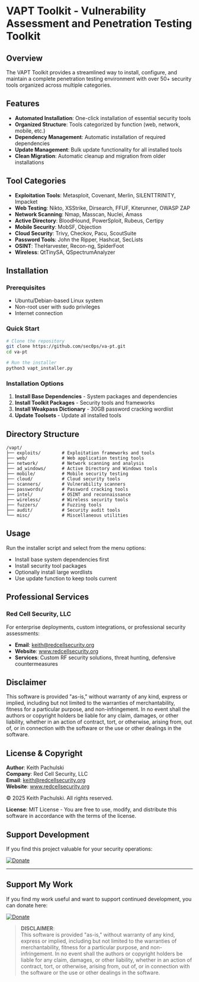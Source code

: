 # VAPT Toolkit - Vulnerability Assessment and Penetration Testing Toolkit

## Overview

The VAPT Toolkit provides a streamlined way to install, configure, and maintain a complete penetration testing environment with over 50+ security tools organized across multiple categories.

## Features

- **Automated Installation**: One-click installation of essential security tools
- **Organized Structure**: Tools categorized by function (web, network, mobile, etc.)
- **Dependency Management**: Automatic installation of required dependencies
- **Update Management**: Bulk update functionality for all installed tools
- **Clean Migration**: Automatic cleanup and migration from older installations

## Tool Categories

- **Exploitation Tools**: Metasploit, Covenant, Merlin, SILENTTRINITY, Impacket
- **Web Testing**: Nikto, XSStrike, Dirsearch, FFUF, Kiterunner, OWASP ZAP
- **Network Scanning**: Nmap, Masscan, Nuclei, Amass
- **Active Directory**: BloodHound, PowerSploit, Rubeus, Certipy
- **Mobile Security**: MobSF, Objection
- **Cloud Security**: Trivy, Checkov, Pacu, ScoutSuite
- **Password Tools**: John the Ripper, Hashcat, SecLists
- **OSINT**: TheHarvester, Recon-ng, SpiderFoot
- **Wireless**: QtTinySA, QSpectrumAnalyzer

## Installation

### Prerequisites
- Ubuntu/Debian-based Linux system
- Non-root user with sudo privileges
- Internet connection

### Quick Start
```bash
# Clone the repository
git clone https://github.com/sec0ps/va-pt.git
cd va-pt

# Run the installer
python3 vapt_installer.py
```

### Installation Options
1. **Install Base Dependencies** - System packages and dependencies
2. **Install Toolkit Packages** - Security tools and frameworks
3. **Install Weakpass Dictionary** - 30GB password cracking wordlist
4. **Update Toolsets** - Update all installed tools

## Directory Structure

```
/vapt/
├── exploits/        # Exploitation frameworks and tools
├── web/             # Web application testing tools
├── network/         # Network scanning and analysis
├── ad_windows/      # Active Directory and Windows tools
├── mobile/          # Mobile security testing
├── cloud/           # Cloud security tools
├── scanners/        # Vulnerability scanners
├── passwords/       # Password cracking tools
├── intel/           # OSINT and reconnaissance
├── wireless/        # Wireless security tools
├── fuzzers/         # Fuzzing tools
├── audit/           # Security audit tools
└── misc/            # Miscellaneous utilities
```

## Usage

Run the installer script and select from the menu options:
- Install base system dependencies first
- Install security tool packages
- Optionally install large wordlists
- Use update function to keep tools current

## Professional Services

### Red Cell Security, LLC
For enterprise deployments, custom integrations, or professional security assessments:

- **Email**: keith@redcellsecurity.org
- **Website**: www.redcellsecurity.org
- **Services**: Custom RF security solutions, threat hunting, defensive countermeasures

## Disclaimer

This software is provided "as-is," without warranty of any kind, express or implied, including but not limited to the warranties of merchantability, fitness for a particular purpose, and non-infringement. In no event shall the authors or copyright holders be liable for any claim, damages, or other liability, whether in an action of contract, tort, or otherwise, arising from, out of, or in connection with the software or the use or other dealings in the software.

## License & Copyright

**Author**: Keith Pachulski  
**Company**: Red Cell Security, LLC  
**Email**: keith@redcellsecurity.org  
**Website**: www.redcellsecurity.org  

© 2025 Keith Pachulski. All rights reserved.

**License**: MIT License - You are free to use, modify, and distribute this software in accordance with the terms of the license.

## Support Development

If you find this project valuable for your security operations:

[![Donate](https://img.shields.io/badge/Donate-PayPal-blue.svg)](https://paypal.me/sec0ps)

---

## Support My Work

If you find my work useful and want to support continued development, you can donate here:

[![Donate](https://img.shields.io/badge/Donate-PayPal-blue.svg)](https://paypal.me/sec0ps)

> **DISCLAIMER**:  
> This software is provided "as-is," without warranty of any kind, express or implied, including but not limited to the warranties of merchantability, fitness for a particular purpose, and non-infringement. In no event shall the authors or copyright holders
> be liable for any claim, damages, or other liability, whether in an action of contract, tort, or otherwise, arising from, out of, or in connection with the software or the use or other dealings in the software.

